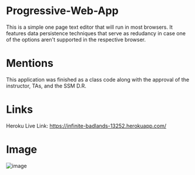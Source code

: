# Progressive-Web-App
This is a simple one page text editor that will run in most browsers. It features data persistence techniques that serve as redudancy in case one of the options aren't supported in the respective browser. 

# Mentions
This application was finished as a class code along with the approval of the instructor, TAs, and the SSM D.R.

# Links
Heroku Live Link: https://infinite-badlands-13252.herokuapp.com/

# Image
![image](https://user-images.githubusercontent.com/88861538/154819837-91f909a9-abd0-49f2-9813-da19964ccf4b.png)
